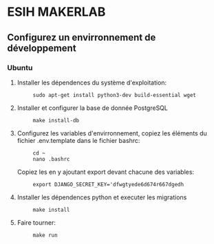 ESIH MAKERLAB
=============


## Configurez un envirronnement de développement

### Ubuntu 

1. Installer les dépendences du système d'exploitation:
            
            sudo apt-get install python3-dev build-essential wget 

1. Installer et configurer la base de donnée PostgreSQL 
            
            make install-db

1. Configurez les variables d'envirronnement, copiez les éléments du fichier 
   .env.template dans le fichier bashrc:  
            
            cd ~
            nano .bashrc

   Copiez les en y ajoutant export devant chacune des variables:   
            
            export DJANGO_SECRET_KEY='dfwgtyede6d674r667dgedh

1. Installer les dépendences python et executer les migrations
            
            make install

1. Faire tourner:
           
            make run